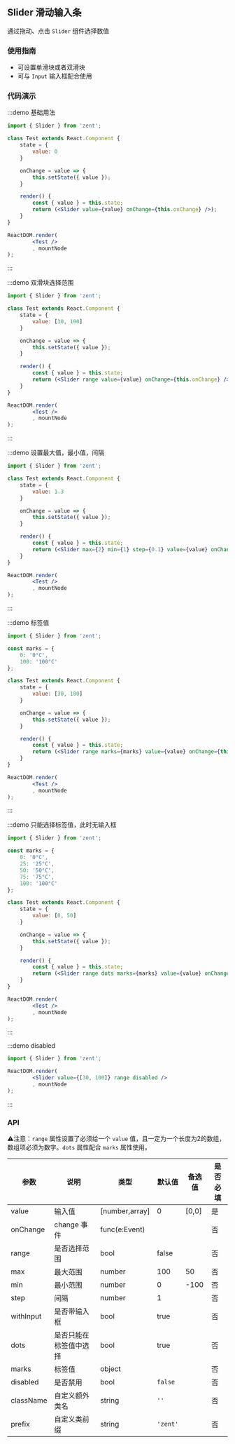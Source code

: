 ## Slider 滑动输入条

通过拖动、点击 `Slider` 组件选择数值

### 使用指南

- 可设置单滑块或者双滑块
- 可与 `Input` 输入框配合使用

### 代码演示

:::demo 基础用法

```jsx
import { Slider } from 'zent';

class Test extends React.Component {
	state = {
		value: 0
	}

	onChange = value => {
		this.setState({ value });
	}

	render() {
		const { value } = this.state;
		return (<Slider value={value} onChange={this.onChange} />);
	}
}

ReactDOM.render(
		<Test />
		, mountNode
);
```
:::

:::demo 双滑块选择范围

```jsx
import { Slider } from 'zent';

class Test extends React.Component {
	state = {
		value: [30, 100]
	}

	onChange = value => {
		this.setState({ value });
	}

	render() {
		const { value } = this.state;
		return (<Slider range value={value} onChange={this.onChange} />);
	}
}

ReactDOM.render(
		<Test />
		, mountNode
);
```
:::

:::demo 设置最大值，最小值，间隔

```jsx
import { Slider } from 'zent';

class Test extends React.Component {
	state = {
		value: 1.3
	}

	onChange = value => {
		this.setState({ value });
	}

	render() {
		const { value } = this.state;
		return (<Slider max={2} min={1} step={0.1} value={value} onChange={this.onChange} />);
	}
}

ReactDOM.render(
		<Test />
		, mountNode
);
```
:::

:::demo 标签值

```jsx
import { Slider } from 'zent';

const marks = {
	0: '0°C',
	100: '100°C'
};

class Test extends React.Component {
	state = {
		value: [30, 100]
	}

	onChange = value => {
		this.setState({ value });
	}

	render() {
		const { value } = this.state;
		return (<Slider range marks={marks} value={value} onChange={this.onChange} />);
	}
}

ReactDOM.render(
		<Test />
		, mountNode
);
```
:::

:::demo 只能选择标签值，此时无输入框

```jsx
import { Slider } from 'zent';

const marks = {
	0: '0°C',
	25: '25°C',
	50: '50°C',
	75: '75°C',
	100: '100°C'
};

class Test extends React.Component {
	state = {
		value: [0, 50]
	}

	onChange = value => {
		this.setState({ value });
	}

	render() {
		const { value } = this.state;
		return (<Slider range dots marks={marks} value={value} onChange={this.onChange} />);
	}
}

ReactDOM.render(
		<Test />
		, mountNode
);
```
:::

:::demo disabled

```jsx
import { Slider } from 'zent';

ReactDOM.render(
		<Slider value={[30, 100]} range disabled />
		, mountNode
);
```
:::

### API

⚠️注意：`range` 属性设置了必须给一个 `value` 值，且一定为一个长度为2的数组，数组项必须为数字。`dots` 属性配合 `marks` 属性使用。

| 参数           | 说明              | 类型            | 默认值      | 备选值                     | 是否必填 |
| ------------ | --------------- | ------------- | -------- | ----------------------- | ---- |
| value        | 输入值    | [number,array] |    0      |    [0,0]    | 是    |
| onChange     | change 事件        | func(e:Event) |          |                         | 否    |
| range        | 是否选择范围    | bool          |     false     |                         | 否    |
| max          | 最大范围     | number     | 100 | 50 | 否    |
| min          | 最小范围     | number     |  0  |   -100        | 否    |
| step         | 间隔 | number        |  1     |                 | 否    |
| withInput    | 是否带输入框            | bool          |       true   |                  | 否    |
| dots         | 是否只能在标签值中选择     | bool |       true   |                         | 否    |
| marks        | 标签值     | object |          |                         | 否    |
| disabled     | 是否禁用            | bool          | `false`  |                         | 否    |
| className    | 自定义额外类名         | string        | `''`     |                         | 否    |
| prefix       | 自定义类前缀          | string        | `'zent'` | | 否    |



